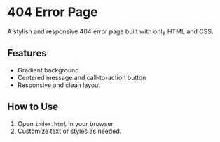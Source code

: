 # 404 Error Page

A stylish and responsive 404 error page built with only HTML and CSS.

## Features

- Gradient background
- Centered message and call-to-action button
- Responsive and clean layout

## How to Use

1. Open `index.html` in your browser.
2. Customize text or styles as needed.
